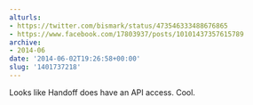 ```yaml
---
alturls:
- https://twitter.com/bismark/status/473546333488676865
- https://www.facebook.com/17803937/posts/10101437357615789
archive:
- 2014-06
date: '2014-06-02T19:26:58+00:00'
slug: '1401737218'
---
```


Looks like Handoff does have an API access. Cool.

